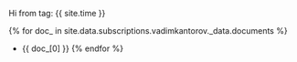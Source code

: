 ---
---

Hi from tag: {{ site.time }}

{% for doc_ in site.data.subscriptions.vadimkantorov._data.documents %}
- {{ doc_[0] }}
{% endfor %}
